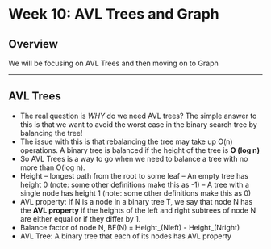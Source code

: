 # Week 10: AVL Trees and Graph
 
## Overview
We will be focusing on AVL Trees and then moving on to Graph

---

## AVL Trees

- The real question is *WHY* do we need AVL trees? The simple answer to this is that we want to avoid the worst case in the binary search tree by balancing the tree!
- The issue with this is that rebalancing the tree may take up O(n) operations. A binary tree is balanced if the height of the tree is **O (log n)**
- So AVL Trees is a way to go when we need to balance a tree with no more than O(log n).
- Height – longest path from the root to some leaf
– An empty tree has height 0 (note: some other definitions make this
as -1)
– A tree with a single node has height 1 (note: some other definitions
make this as 0)
- AVL property: If N is a node in a binary tree T, we say that node N has the **AVL property** if the heights of the left and right subtrees of node N are either equal or if they differ by 1. 
- Balance factor of node N, BF(N) = Height_(Nleft) - Height_(Nright)
- AVL Tree: A binary tree that each of its nodes has AVL property
